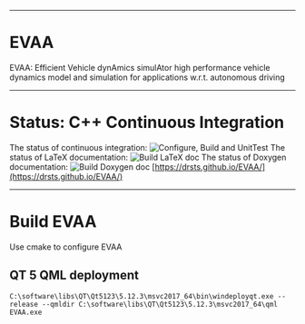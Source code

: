 ***
# EVAA  
EVAA: Efficient Vehicle dynAmics simulAtor
high performance vehicle dynamics model and simulation for applications 
w.r.t. autonomous driving
***
# Status: C++ Continuous Integration   
The status of continuous integration:
![Configure, Build and UnitTest](https://github.com/DrStS/EVAA/workflows/Configure,%20Build%20and%20UnitTest/badge.svg)
The status of LaTeX documentation:
![Build LaTeX doc](https://github.com/DrStS/EVAA/workflows/Build%20LaTeX%20doc/badge.svg)
The status of Doxygen documentation:
![Build Doxygen doc](https://github.com/DrStS/EVAA/workflows/Build%20Doxygen%20doc/badge.svg)
[https://drsts.github.io/EVAA/](https://drsts.github.io/EVAA/)
***
# Build EVAA  
Use cmake to configure EVAA  
## QT 5 QML deployment  
```
C:\software\libs\QT\Qt5123\5.12.3\msvc2017_64\bin\windeployqt.exe --release --qmldir C:\software\libs\QT\Qt5123\5.12.3\msvc2017_64\qml EVAA.exe
```
